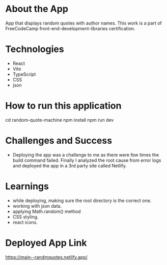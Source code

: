 # About the App
App that displays random quotes with author names. This work is a part of FreeCodeCamp front-end-development-libraries certification.

# Technologies
- React
- Vite
- TypeScript
- CSS
- json
  
# How to run this application
 cd random-quote-machine
 npm install
 npm run dev

# Challenges and Success
- Deploying the app was a challenge to me as there were few times the build command failed. Finally I analyzed the root cause from error logs and deployed the app in a 3rd party site called Netlify.

# Learnings
- while deploying, making sure the root directory is the correct one.
- working with json data.
- applying Math.random() method
- CSS styling.
- react icons.

# Deployed App Link
 https://main--randmquotes.netlify.app/
